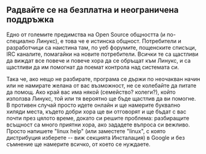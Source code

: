 <?php require("../../entete.php"); ?> <?php require("../../base.php"); ?>

<div id="corps">

<h2>Радвайте се на безплатна и неограничена поддръжка</h2>

Едно от големите предимства на Open Source общността (и по-специално Линукс), е това че е истинска общност. Потребители и разработчици са наистина там, по уеб форумите, пощенските списъци, IRC каналите, помагайки на новите потребители. Всички те са щастливи да виждат все повече и повече хора да се обръщат към Линукс, и са щастливи да им помогнат да поемат контрола над системата си. 

Така че, ако нещо не разбирате, програма се държи по неочакван начин или не намирате желана от вас възможност, не се колебайте да питате да помощ. Ако край вас има някой (семейство? колеги?), който използва Линукс, той или тя вероятно ще бъде щастлив да ви помогне. В противен случай просто идете онлайн и ще намерите буквално хиляди места, където добри хора ще ви отговорят и ще бъдат с вас почти през цялото време, докато си решите проблема: разбиращите всъщност са много приятни хора, ако зададете въпроса си вежливо. Просто напишете "linux help" (или заместете "linux", с която дистрибуция изберете -- виж секцията Инсталация) в Google и без съмнение ще намерите всичко, от което се нуждаете.

</div>


